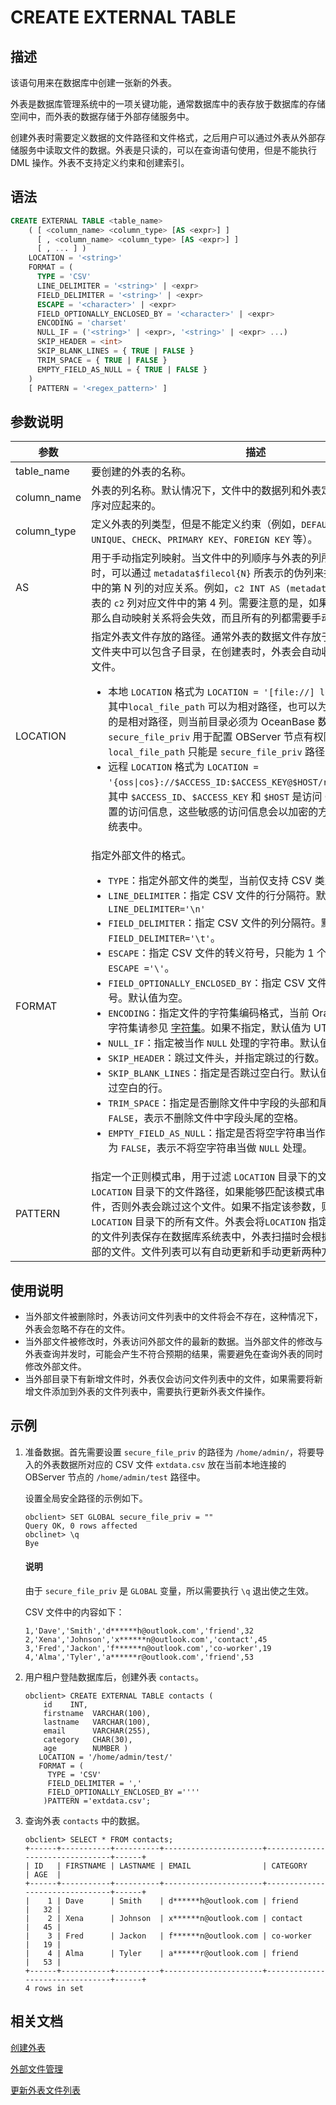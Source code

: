 # CREATE EXTERNAL TABLE

## 描述

该语句用来在数据库中创建一张新的外表。

外表是数据库管理系统中的一项关键功能，通常数据库中的表存放于数据库的存储空间中，而外表的数据存储于外部存储服务中。

创建外表时需要定义数据的文件路径和文件格式，之后用户可以通过外表从外部存储服务中读取文件的数据。外表是只读的，可以在查询语句使用，但是不能执行 DML 操作。外表不支持定义约束和创建索引。

## 语法

```sql
CREATE EXTERNAL TABLE <table_name>
    ( [ <column_name> <column_type> [AS <expr>] ]
      [ , <column_name> <column_type> [AS <expr>] ]
      [ , ... ] )
    LOCATION = '<string>'
    FORMAT = (
      TYPE = 'CSV'
      LINE_DELIMITER = '<string>' | <expr>
      FIELD_DELIMITER = '<string>' | <expr>
      ESCAPE = '<character>' | <expr>
      FIELD_OPTIONALLY_ENCLOSED_BY = '<character>' | <expr>
      ENCODING = 'charset'
      NULL_IF = ('<string>' | <expr>, '<string>' | <expr> ...)
      SKIP_HEADER = <int>
      SKIP_BLANK_LINES = { TRUE | FALSE }
      TRIM_SPACE = { TRUE | FALSE }
      EMPTY_FIELD_AS_NULL = { TRUE | FALSE }
    )
    [ PATTERN = '<regex_pattern>' ]
```

## 参数说明

|             **参数**            |            **描述**              |
|-----------------------------------|-----------------------------------|
| table_name | 要创建的外表的名称。|
| column_name | 外表的列名称。默认情况下，文件中的数据列和外表定义的列是自动按顺序对应起来的。|
| column_type |定义外表的列类型，但是不能定义约束（例如，`DEFAULT`、`NOT NULL`、`UNIQUE`、`CHECK`、`PRIMARY KEY`、`FOREIGN KEY` 等）。|
| AS <expr>   | 用于手动指定列映射。当文件中的列顺序与外表的列所定义顺序不一致时，可以通过 `metadata$filecol{N}` 所表示的伪列来指定外表的列与文件中的第 N 列的对应关系。例如，`c2 INT AS (metadata$filecol4)` 表示外表的 `c2` 列对应文件中的第 4 列。需要注意的是，如果指定了手动列映射，那么自动映射关系将会失效，而且所有的列都需要手动定义映射关系。|
| LOCATION   | 指定外表文件存放的路径。通常外表的数据文件存放于单独一个目录中，文件夹中可以包含子目录，在创建表时，外表会自动收集该目录中的所有文件。<ul><li> 本地 `LOCATION` 格式为 `LOCATION = '[file://] local_file_path'`，其中`local_file_path` 可以为相对路径，也可以为绝对路径。如果填写的是相对路径，则当前目录必须为 OceanBase 数据库的安装目录；`secure_file_priv` 用于配置 OBServer 节点有权限访问的文件路径。`local_file_path` 只能是 `secure_file_priv` 路径的子路径。</li><li> 远程 `LOCATION` 格式为 `LOCATION = '{oss\|cos}://$ACCESS_ID:$ACCESS_KEY@$HOST/remote_file_path'`，其中 `$ACCESS_ID`、`$ACCESS_KEY` 和 `$HOST` 是访问 OSS/COS 时需要配置的访问信息，这些敏感的访问信息会以加密的方式存放在数据库的系统表中。</li></ul>|
| FORMAT     | 指定外部文件的格式。<ul><li>`TYPE`：指定外部文件的类型，当前仅支持 CSV 类型。</li><li>`LINE_DELIMITER`：指定 CSV 文件的行分隔符。默认值为 `LINE_DELIMITER='\n'`</li><li>`FIELD_DELIMITER`：指定 CSV 文件的列分隔符。默认值为 `FIELD_DELIMITER='\t'`。</li><li>`ESCAPE`：指定 CSV 文件的转义符号，只能为 1 个字节。默认值为 `ESCAPE ='\'`。</li><li>`FIELD_OPTIONALLY_ENCLOSED_BY`：指定 CSV 文件中包裹字段值的符号。默认值为空。</li><li>`ENCODING`：指定文件的字符集编码格式，当前 Oracle 模式支持的所有字符集请参见 [字符集](../../300.basic-elements-of-oracle-mode/1000.character-set-and-collation-of-oracle-mode.md)。如果不指定，默认值为 UTF8MB4。</li><li>`NULL_IF`：指定被当作 `NULL` 处理的字符串。默认值为空。</li><li>`SKIP_HEADER`：跳过文件头，并指定跳过的行数。</li><li>`SKIP_BLANK_LINES`：指定是否跳过空白行。默认值为 `FALSE`，表示不跳过空白的行。</li><li>`TRIM_SPACE`：指定是否删除文件中字段的头部和尾部空格。默认值为 `FALSE`，表示不删除文件中字段头尾的空格。</li><li>`EMPTY_FIELD_AS_NULL`：指定是否将空字符串当作 `NULL` 处理。默认值为 `FALSE`，表示不将空字符串当做 `NULL` 处理。</li></ul>|
| PATTERN    | 指定一个正则模式串，用于过滤 `LOCATION` 目录下的文件。对于每个 `LOCATION` 目录下的文件路径，如果能够匹配该模式串，外表会访问这个文件，否则外表会跳过这个文件。如果不指定该参数，则默认可以访问 `LOCATION` 目录下的所有文件。外表会将`LOCATION` 指定路径下满足 `PATTERN` 的文件列表保存在数据库系统表中，外表扫描时会根据这个列表来访问外部的文件。文件列表可以有自动更新和手动更新两种方式。 |

## 使用说明

* 当外部文件被删除时，外表访问文件列表中的文件将会不存在，这种情况下，外表会忽略不存在的文件。
* 当外部文件被修改时，外表访问外部文件的最新的数据。当外部文件的修改与外表查询并发时，可能会产生不符合预期的结果，需要避免在查询外表的同时修改外部文件。
* 当外部目录下有新增文件时，外表仅会访问文件列表中的文件，如果需要将新增文件添加到外表的文件列表中，需要执行更新外表文件操作。

## 示例

1. 准备数据。首先需要设置 `secure_file_priv` 的路径为 `/home/admin/`，将要导入的外表数据所对应的 CSV 文件 `extdata.csv` 放在当前本地连接的 OBServer 节点的 `/home/admin/test` 路径中。

   设置全局安全路径的示例如下。

   ```shell
   obclient> SET GLOBAL secure_file_priv = ""
   Query OK, 0 rows affected 
   obclinet> \q
   Bye
   ```
   
   <main id="notice" type='explain'>
     <h4>说明</h4>
     <p>由于 <code>secure_file_priv</code> 是 <code>GLOBAL</code> 变量，所以需要执行 <code>\q</code> 退出使之生效。</p>
   </main>

   CSV 文件中的内容如下：

   ```shell
   1,'Dave','Smith','d******h@outlook.com','friend',32 
   2,'Xena','Johnson','x******n@outlook.com','contact',45
   3,'Fred','Jackon','f******n@outlook.com','co-worker',19
   4,'Alma','Tyler','a******r@outlook.com','friend',53
   ```
  
2. 用户租户登陆数据库后，创建外表 `contacts`。

   ```shell
   obclient> CREATE EXTERNAL TABLE contacts ( 
       id    INT, 
       firstname  VARCHAR(100), 
       lastname   VARCHAR(100), 
       email      VARCHAR(255), 
       category   CHAR(30), 
       age        NUMBER )
      LOCATION = '/home/admin/test/'
      FORMAT = (
        TYPE = 'CSV'
        FIELD_DELIMITER = ','
        FIELD_OPTIONALLY_ENCLOSED_BY =''''
       )PATTERN ='extdata.csv';
   ```

3. 查询外表 `contacts` 中的数据。

   ```shell
   obclient> SELECT * FROM contacts;
   +------+-----------+----------+----------------------+--------------------------------+------+
   | ID   | FIRSTNAME | LASTNAME | EMAIL                | CATEGORY                       | AGE  |
   +------+-----------+----------+----------------------+--------------------------------+------+
   |    1 | Dave      | Smith    | d******h@outlook.com | friend                         |   32 |
   |    2 | Xena      | Johnson  | x******n@outlook.com | contact                        |   45 |
   |    3 | Fred      | Jackon   | f******n@outlook.com | co-worker                      |   19 |
   |    4 | Alma      | Tyler    | a******r@outlook.com | friend                         |   53 |
   +------+-----------+----------+----------------------+--------------------------------+------+
   4 rows in set  
   ```

## 相关文档

[创建外表](../../../../../300.database-object-management/200.manage-object-of-oracle-mode/100.manage-tables-of-oracle-mode/1000.manage-external-tables-of-oracle-mode/200.create-a-external-table-of-oracle-mode.md)

[外部文件管理](../../../../../300.database-object-management/200.manage-object-of-oracle-mode/100.manage-tables-of-oracle-mode/1000.manage-external-tables-of-oracle-mode/300.manage-external-files-of-oracle-mode.md)

[更新外表文件列表](../100.ddl-of-oracle-mode/100.alter-external-table-of-oracle-mode.md)
